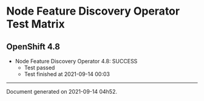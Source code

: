 
Node Feature Discovery Operator Test Matrix
===========================================

OpenShift 4.8
-------------


* Node Feature Discovery Operator 4.8: SUCCESS
  - Test passed
  - Test finished at 2021-09-14 00:03


---
Document generated on 2021-09-14 04h52.
